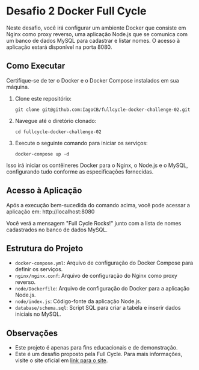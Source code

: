 # Desafio 2 Docker Full Cycle

Neste desafio, você irá configurar um ambiente Docker que consiste em Nginx como proxy reverso, uma aplicação Node.js que se comunica com um banco de dados MySQL para cadastrar e listar nomes. O acesso à aplicação estará disponível na porta 8080.

## Como Executar

Certifique-se de ter o Docker e o Docker Compose instalados em sua máquina.

1. Clone este repositório:

   ```
   git clone git@github.com:IagoCB/fullcycle-docker-challenge-02.git
   ```

2. Navegue até o diretório clonado:

   ```
   cd fullcycle-docker-challenge-02
   ```

3. Execute o seguinte comando para iniciar os serviços:

   ```
   docker-compose up -d
   ```

Isso irá iniciar os contêineres Docker para o Nginx, o Node.js e o MySQL, configurando tudo conforme as especificações fornecidas.

## Acesso à Aplicação

Após a execução bem-sucedida do comando acima, você pode acessar a aplicação em: http://localhost:8080

Você verá a mensagem "Full Cycle Rocks!" junto com a lista de nomes cadastrados no banco de dados MySQL.

## Estrutura do Projeto

- `docker-compose.yml`: Arquivo de configuração do Docker Compose para definir os serviços.
- `nginx/nginx.conf`: Arquivo de configuração do Nginx como proxy reverso.
- `node/Dockerfile`: Arquivo de configuração do Docker para a aplicação Node.js.
- `node/index.js`: Código-fonte da aplicação Node.js.
- `database/schema.sql`: Script SQL para criar a tabela e inserir dados iniciais no MySQL.

## Observações

- Este projeto é apenas para fins educacionais e de demonstração.
- Este é um desafio proposto pela Full Cycle. Para mais informações, visite o site oficial em [link para o site](https://www.fullcycle.com.br/).
